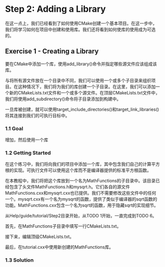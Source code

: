 # Step 2: Adding a Library

在这一点上，我们已经看到了如何使用CMake创建一个基本项目。在这一步中，我们将学习如何在项目中创建和使用库。我们还将看到如何使库的使用成为可选的。

## Exercise 1 - Creating a Library

要在CMake中添加一个库，使用add_library()命令并指定哪些源文件应该组成该库。

与将所有源文件放在一个目录中不同，我们可以使用一个或多个子目录来组织项目。在这种情况下，我们将为我们的库创建一个子目录。在这里，我们可以添加一个新的CMakeLists.txt文件和一个或多个源文件。在顶层CMakeLists.txt文件中，我们将使用add_subdirectory()命令将子目录添加到构建中。

一旦库被创建，就可以使用target_include_directories()和target_link_libraries()将其连接到我们的可执行目标中。

### 1.1 Goal

增加，然后使用一个库

### 1.2 Getting Started

在这个练习中，我们将向我们的项目中添加一个库，其中包含我们自己的计算平方根的实现。可执行文件可以使用这个库而不是编译器提供的标准平方根函数。

在本教程中，我们将把这个库放到一个名为MathFunctions的子目录中。该目录已经包含了头文件MathFunctions.h和mysqrt.h。它们各自的源文件MathFunctions.cxx和mysqrt.cxx也已提供。我们不需要修改这些文件中的任何一个。mysqrt.cxx有一个名为mysqrt的函数，提供了类似于编译器的sqrt函数的功能。MathFunctions.cxx包含一个名为sqrt的函数，用于隐藏sqrt的实现细节。

从Help/guide/tutorial/Step2目录开始，从TODO 1开始，一直完成到TODO 6。

首先，在MathFunctions子目录中填写一行CMakeLists.txt。

接下来，编辑顶级CMakeLists.txt。

最后，在tutorial.cxx中使用新创建的MathFunctions库。

### 1.3 Solution
